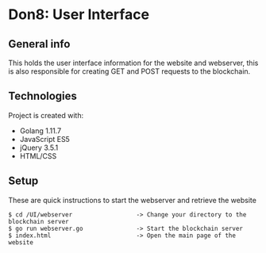 # Don8: User Interface


## General info
This holds the user interface information for the website and webserver, this is also responsible for creating GET and POST requests to the blockchain.


## Technologies
Project is created with:
* Golang 1.11.7
* JavaScript ES5
* jQuery 3.5.1
* HTML/CSS


## Setup
These are quick instructions to start the webserver and retrieve the website

```
$ cd /UI/webserver                  -> Change your directory to the blockchain server
$ go run webserver.go               -> Start the blockchain server
$ index.html                        -> Open the main page of the website
